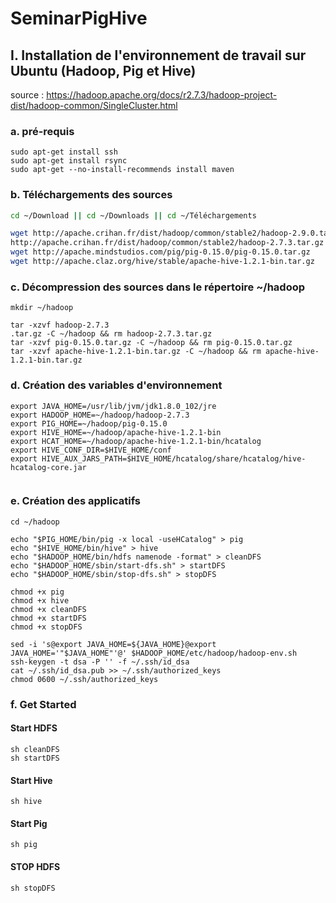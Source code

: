 # SeminarPigHive

## I. Installation de l'environnement de travail sur Ubuntu (Hadoop, Pig et Hive)
source : https://hadoop.apache.org/docs/r2.7.3/hadoop-project-dist/hadoop-common/SingleCluster.html

### a. pré-requis
```
sudo apt-get install ssh
sudo apt-get install rsync
sudo apt-get --no-install-recommends install maven
```
### b. Téléchargements des sources
```bash
cd ~/Download || cd ~/Downloads || cd ~/Téléchargements

wget http://apache.crihan.fr/dist/hadoop/common/stable2/hadoop-2.9.0.tar.gz 
http://apache.crihan.fr/dist/hadoop/common/stable2/hadoop-2.7.3.tar.gz
wget http://apache.mindstudios.com/pig/pig-0.15.0/pig-0.15.0.tar.gz
wget http://apache.claz.org/hive/stable/apache-hive-1.2.1-bin.tar.gz
```
### c. Décompression des sources dans le répertoire ~/hadoop
```
mkdir ~/hadoop

tar -xzvf hadoop-2.7.3
.tar.gz -C ~/hadoop && rm hadoop-2.7.3.tar.gz
tar -xzvf pig-0.15.0.tar.gz -C ~/hadoop && rm pig-0.15.0.tar.gz
tar -xzvf apache-hive-1.2.1-bin.tar.gz -C ~/hadoop && rm apache-hive-1.2.1-bin.tar.gz
```
### d. Création des variables d'environnement
```
export JAVA_HOME=/usr/lib/jvm/jdk1.8.0_102/jre
export HADOOP_HOME=~/hadoop/hadoop-2.7.3
export PIG_HOME=~/hadoop/pig-0.15.0
export HIVE_HOME=~/hadoop/apache-hive-1.2.1-bin
export HCAT_HOME=~/hadoop/apache-hive-1.2.1-bin/hcatalog
export HIVE_CONF_DIR=$HIVE_HOME/conf
export HIVE_AUX_JARS_PATH=$HIVE_HOME/hcatalog/share/hcatalog/hive-hcatalog-core.jar
 
```
### e. Création des applicatifs
```
cd ~/hadoop

echo "$PIG_HOME/bin/pig -x local -useHCatalog" > pig
echo "$HIVE_HOME/bin/hive" > hive
echo "$HADOOP_HOME/bin/hdfs namenode -format" > cleanDFS
echo "$HADOOP_HOME/sbin/start-dfs.sh" > startDFS
echo "$HADOOP_HOME/sbin/stop-dfs.sh" > stopDFS

chmod +x pig
chmod +x hive
chmod +x cleanDFS
chmod +x startDFS
chmod +x stopDFS

sed -i 's@export JAVA_HOME=${JAVA_HOME}@export JAVA_HOME='"$JAVA_HOME"'@' $HADOOP_HOME/etc/hadoop/hadoop-env.sh
ssh-keygen -t dsa -P '' -f ~/.ssh/id_dsa
cat ~/.ssh/id_dsa.pub >> ~/.ssh/authorized_keys
chmod 0600 ~/.ssh/authorized_keys
```

### f. Get Started
#### Start HDFS
```
sh cleanDFS
sh startDFS
```
#### Start Hive
```
sh hive
```
#### Start Pig
```
sh pig
```
#### STOP HDFS
```
sh stopDFS
```

